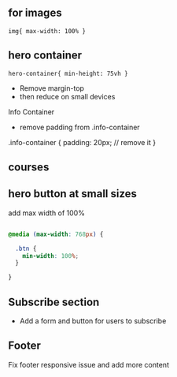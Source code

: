 for images
----------
`img{
  max-width: 100%
}`


hero container
--------------
`hero-container{
  min-height: 75vh
}`

- Remove margin-top
- then reduce on small devices

Info Container
- remove padding from .info-container

.info-container {
  padding: 20px; // remove it
}

courses
-------

hero button at small sizes
--------------------------

add max width of 100%

```css

@media (max-width: 768px) {

  .btn {
    min-width: 100%;
  }

}
```

Subscribe section
------------------

- Add a form and button for users to subscribe

Footer
--------
Fix footer responsive issue and add more content